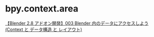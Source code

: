 # bpy.context.area

[【Blender 2.8 アドオン開発】003 Blender 内のデータにアクセスしよう(Context と データ構造 と レイアウト) ](https://memoteu.hatenablog.com/entry/2019/04/02/041803)

